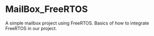 # MailBox_FreeRTOS
A simple mailbox project using FreeRTOS. Basics of how to integrate FreeRTOS in our project.

